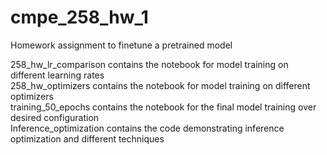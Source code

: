 # cmpe_258_hw_1
Homework assignment to finetune a pretrained model

258_hw_lr_comparison contains the notebook for model training on different learning rates<br />
258_hw_optimizers contains the notebook for model training on different optimizers<br />
training_50_epochs contains the notebook for the final model training over desired configuration<br />
Inference_optimization contains the code demonstrating inference optimization and different techniques<br />
